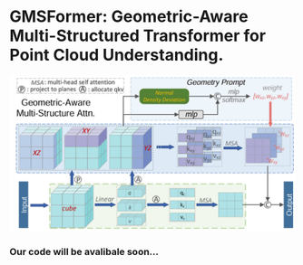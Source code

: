 # GMSFormer: Geometric-Aware Multi-Structured Transformer for Point Cloud Understanding.

![GMSFormer](./imgs/gms_atten.jpg)

### Our code will be avalibale soon...
